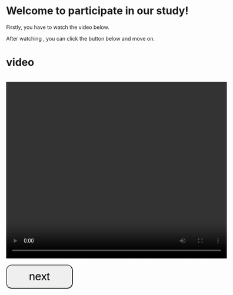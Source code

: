 <!DOCTYPE html>
<html lang="en">
<head>
    <meta charset="UTF-8">
    <title>SocialPsy PKU</title>
</head>
<body>
<h1>Welcome to participate in our study! </h1>
<p>Firstly, you have to watch the video below.</p>
<p>After watching , you can click the button below and move on.</p>

<script src="js/plyr.js"></script>
<link rel="stylesheet" href="css/plyr.css">

<h1>video</h1>
<br />
<div class="m" align="center">
    <video width="600" height="480" controls>
        <source src="video1.mp4">
        <!-- <source src="path/to/video.webm" type="video/webm">-->
        <!-- Captions are optional -->
    </video>
    <script>plyr.setup();</script>
</div>
<br />

<style>
    .button {
        display: inline-block;
        outline: none;
        cursor: pointer;
        text-align: center;
        text-decoration: none;
        font: 30px/100% Arial, Helvetica, sans-serif;
        padding:.5em 2em .55em;

        text-shadow: 0 1px 1px rgba(0,0,0,.3);
        -webkit-border-radius: .5em;
        -moz-border-radius: .5em;
        border-radius: .5em;
        -webkit-box-shadow: 0 1px 2px rgba(0,0,0,.2);
        -moz-box-shadow: 0 1px 2px rgba(0,0,0,.2);
        box-shadow: 0 1px 2px rgba(0,0,0,.2);
    }
    .button:hover {
        text-decoration: none;
    }
    .button:active {
        position: relative;
        top: 1px;
    }
    .btn2{
        position:absolute;
        left:50px;
        top:60px;
    }
</style>

<div id="btn2";>
    <a href="https://bnupsych.asia.qualtrics.com/jfe/form/SV_4ZQzpqofICY6pG5">
        <button type="button" class="button">next</button>
    </a>
</div>

</body>
</html>
